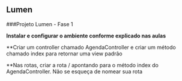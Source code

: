 ## Lumen

###Projeto Lumen - Fase 1

**Instalar e configurar o ambiente conforme explicado nas aulas**

**Criar um controller chamado AgendaController e criar um método chamado index para retornar uma view padrão

**Nas rotas, criar a rota / apontando para o método index do AgendaController. Não se esqueça de nomear sua rota


